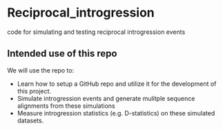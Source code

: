 # Reciprocal_introgression
code for simulating and testing reciprocal introgression events

## Intended use of this repo

We will use the repo to:
* Learn how to setup a GitHub repo and utilize it for the development of this project.
* Simulate introgression events and generate mulitple sequence alignments from these simulations
* Measure introgression statistics (e.g. D-statistics) on these simulated datasets.




